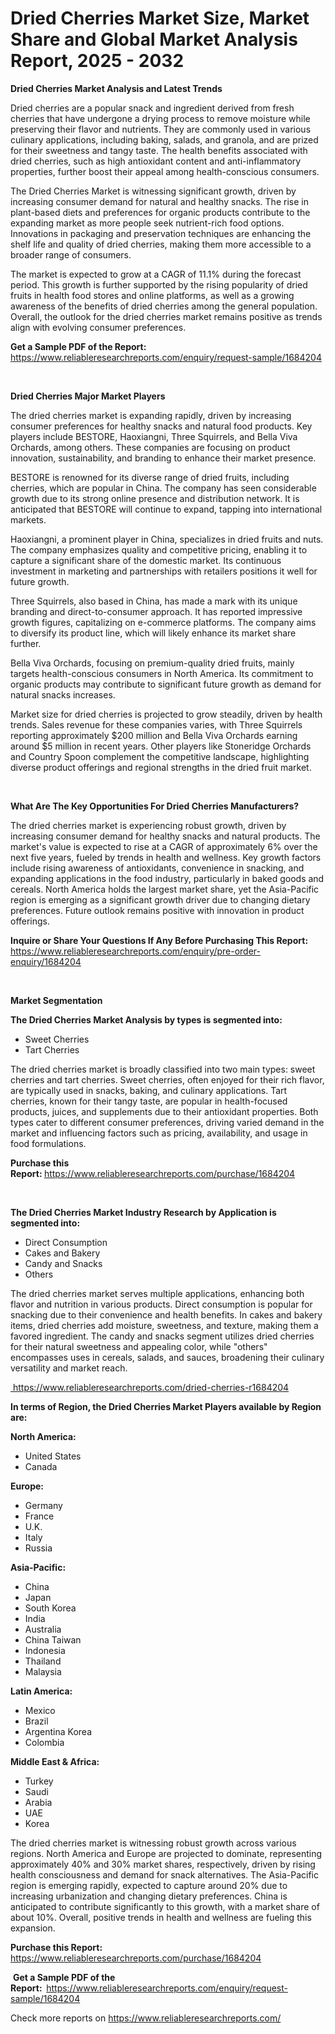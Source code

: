 <p><h1>Dried Cherries Market Size, Market Share and Global Market Analysis Report, 2025 - 2032</h1></p><p><strong>Dried Cherries Market Analysis and Latest Trends</strong></p>
<p><p>Dried cherries are a popular snack and ingredient derived from fresh cherries that have undergone a drying process to remove moisture while preserving their flavor and nutrients. They are commonly used in various culinary applications, including baking, salads, and granola, and are prized for their sweetness and tangy taste. The health benefits associated with dried cherries, such as high antioxidant content and anti-inflammatory properties, further boost their appeal among health-conscious consumers.</p><p>The Dried Cherries Market is witnessing significant growth, driven by increasing consumer demand for natural and healthy snacks. The rise in plant-based diets and preferences for organic products contribute to the expanding market as more people seek nutrient-rich food options. Innovations in packaging and preservation techniques are enhancing the shelf life and quality of dried cherries, making them more accessible to a broader range of consumers.</p><p>The market is expected to grow at a CAGR of 11.1% during the forecast period. This growth is further supported by the rising popularity of dried fruits in health food stores and online platforms, as well as a growing awareness of the benefits of dried cherries among the general population. Overall, the outlook for the dried cherries market remains positive as trends align with evolving consumer preferences.</p></p>
<p><strong>Get a Sample PDF of the Report:&nbsp;</strong> <a href="https://www.reliableresearchreports.com/enquiry/request-sample/1684204?utm_campaign=3349&utm_medium=2&utm_source=Github&utm_content=ia&utm_term=07042025&utm_id=dried-cherries">https://www.reliableresearchreports.com/enquiry/request-sample/1684204</a></p>
<p>&nbsp;</p>
<p><strong>Dried Cherries Major Market Players</strong></p>
<p><p>The dried cherries market is expanding rapidly, driven by increasing consumer preferences for healthy snacks and natural food products. Key players include BESTORE, Haoxiangni, Three Squirrels, and Bella Viva Orchards, among others. These companies are focusing on product innovation, sustainability, and branding to enhance their market presence.</p><p>BESTORE is renowned for its diverse range of dried fruits, including cherries, which are popular in China. The company has seen considerable growth due to its strong online presence and distribution network. It is anticipated that BESTORE will continue to expand, tapping into international markets.</p><p>Haoxiangni, a prominent player in China, specializes in dried fruits and nuts. The company emphasizes quality and competitive pricing, enabling it to capture a significant share of the domestic market. Its continuous investment in marketing and partnerships with retailers positions it well for future growth.</p><p>Three Squirrels, also based in China, has made a mark with its unique branding and direct-to-consumer approach. It has reported impressive growth figures, capitalizing on e-commerce platforms. The company aims to diversify its product line, which will likely enhance its market share further.</p><p>Bella Viva Orchards, focusing on premium-quality dried fruits, mainly targets health-conscious consumers in North America. Its commitment to organic products may contribute to significant future growth as demand for natural snacks increases.</p><p>Market size for dried cherries is projected to grow steadily, driven by health trends. Sales revenue for these companies varies, with Three Squirrels reporting approximately $200 million and Bella Viva Orchards earning around $5 million in recent years. Other players like Stoneridge Orchards and Country Spoon complement the competitive landscape, highlighting diverse product offerings and regional strengths in the dried fruit market.</p></p>
<p>&nbsp;</p>
<p><strong>What Are The Key Opportunities For Dried Cherries Manufacturers?</strong></p>
<p><p>The dried cherries market is experiencing robust growth, driven by increasing consumer demand for healthy snacks and natural products. The market's value is expected to rise at a CAGR of approximately 6% over the next five years, fueled by trends in health and wellness. Key growth factors include rising awareness of antioxidants, convenience in snacking, and expanding applications in the food industry, particularly in baked goods and cereals. North America holds the largest market share, yet the Asia-Pacific region is emerging as a significant growth driver due to changing dietary preferences. Future outlook remains positive with innovation in product offerings.</p></p>
<p><strong>Inquire or Share Your Questions If Any Before Purchasing This Report:</strong> <a href="https://www.reliableresearchreports.com/enquiry/pre-order-enquiry/1684204?utm_campaign=3349&utm_medium=2&utm_source=Github&utm_content=ia&utm_term=07042025&utm_id=dried-cherries">https://www.reliableresearchreports.com/enquiry/pre-order-enquiry/1684204</a></p>
<p>&nbsp;</p>
<p><strong>Market Segmentation</strong></p>
<p><strong>The Dried Cherries Market Analysis by types is segmented into:</strong></p>
<p><ul><li>Sweet Cherries</li><li>Tart Cherries</li></ul></p>
<p><p>The dried cherries market is broadly classified into two main types: sweet cherries and tart cherries. Sweet cherries, often enjoyed for their rich flavor, are typically used in snacks, baking, and culinary applications. Tart cherries, known for their tangy taste, are popular in health-focused products, juices, and supplements due to their antioxidant properties. Both types cater to different consumer preferences, driving varied demand in the market and influencing factors such as pricing, availability, and usage in food formulations.</p></p>
<p><strong>Purchase this Report:&nbsp;</strong><a href="https://www.reliableresearchreports.com/purchase/1684204?utm_campaign=3349&utm_medium=2&utm_source=Github&utm_content=ia&utm_term=07042025&utm_id=dried-cherries">https://www.reliableresearchreports.com/purchase/1684204</a></p>
<p>&nbsp;</p>
<p><strong>The Dried Cherries Market Industry Research by Application is segmented into:</strong></p>
<p><ul><li>Direct Consumption</li><li>Cakes and Bakery</li><li>Candy and Snacks</li><li>Others</li></ul></p>
<p><p>The dried cherries market serves multiple applications, enhancing both flavor and nutrition in various products. Direct consumption is popular for snacking due to their convenience and health benefits. In cakes and bakery items, dried cherries add moisture, sweetness, and texture, making them a favored ingredient. The candy and snacks segment utilizes dried cherries for their natural sweetness and appealing color, while "others" encompasses uses in cereals, salads, and sauces, broadening their culinary versatility and market reach.</p></p>
<p><a href="https://www.reliableresearchreports.com/dried-cherries-r1684204?utm_campaign=3349&utm_medium=2&utm_source=Github&utm_content=ia&utm_term=07042025&utm_id=dried-cherries">&nbsp;https://www.reliableresearchreports.com/dried-cherries-r1684204</a></p>
<p><strong>In terms of Region, the Dried Cherries Market Players available by Region are:</strong></p>
<p>
    <p> <strong> North America: </strong>
        <ul>
            <li>United States</li>
            <li>Canada</li>
        </ul>
        </p> 
    <p> <strong> Europe: </strong>
        <ul>
            <li>Germany</li>
            <li>France</li>
            <li>U.K.</li>
            <li>Italy</li>
            <li>Russia</li>
        </ul>
        </p> 
    <p> <strong> Asia-Pacific: </strong>
        <ul>
            <li>China</li>
            <li>Japan</li>
            <li>South Korea</li>
            <li>India</li>
            <li>Australia</li>
            <li>China Taiwan</li>
            <li>Indonesia</li>
            <li>Thailand</li>
            <li>Malaysia</li>
        </ul>
        </p> 
    <p> <strong> Latin America: </strong>
        <ul>
            <li>Mexico</li>
            <li>Brazil</li>
            <li>Argentina Korea</li>
            <li>Colombia</li>
        </ul>
        </p> 
    <p> <strong> Middle East & Africa: </strong>
        <ul>
            <li>Turkey</li>
            <li>Saudi</li>
            <li>Arabia</li>
            <li>UAE</li>
            <li>Korea</li>
        </ul>
    </p>
    </p>
<p><p>The dried cherries market is witnessing robust growth across various regions. North America and Europe are projected to dominate, representing approximately 40% and 30% market shares, respectively, driven by rising health consciousness and demand for snack alternatives. The Asia-Pacific region is emerging rapidly, expected to capture around 20% due to increasing urbanization and changing dietary preferences. China is anticipated to contribute significantly to this growth, with a market share of about 10%. Overall, positive trends in health and wellness are fueling this expansion.</p></p>
<p><strong>Purchase this Report: </strong><a href="https://www.reliableresearchreports.com/purchase/1684204?utm_campaign=3349&utm_medium=2&utm_source=Github&utm_content=ia&utm_term=07042025&utm_id=dried-cherries">https://www.reliableresearchreports.com/purchase/1684204</a></p>
<p>&nbsp;<strong>Get a Sample PDF of the Report:&nbsp;&nbsp;</strong><a href="https://www.reliableresearchreports.com/enquiry/request-sample/1684204?utm_campaign=3349&utm_medium=2&utm_source=Github&utm_content=ia&utm_term=07042025&utm_id=dried-cherries">https://www.reliableresearchreports.com/enquiry/request-sample/1684204</a></p>
<p><strong></strong></p>
<p>Check more reports on <a href="https://www.reliableresearchreports.com/?utm_campaign=3349&utm_medium=2&utm_source=Github&utm_content=ia&utm_term=07042025&utm_id=dried-cherries">https://www.reliableresearchreports.com/</a></p>